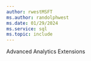```yaml
---
author: rwestMSFT
ms.author: randolphwest
ms.date: 01/29/2024
ms.service: sql
ms.topic: include
---
```

 Advanced Analytics Extensions 
